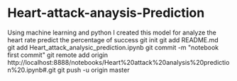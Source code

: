 # Heart-attack-anaysis-Prediction
Using machine learning and python I created this model for analyze the heart rate predict the percentage of success
git init
git add README.md   
git add Heart_attack_analysic_prediction.ipynb
git commit -m "notebook first commit" 
git remote add origin http://localhost:8888/notebooks/Heart%20attack%20analysis%20prediction%20.ipynb#.git 
git push -u origin master 
